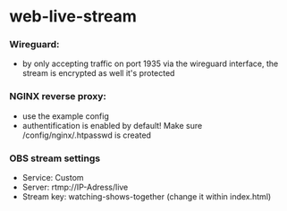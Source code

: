 # web-live-stream

### Wireguard:
- by only accepting traffic on port 1935 via the wireguard interface, the stream is encrypted as well it's protected

### NGINX reverse proxy:
- use the example config
- authentification is enabled by default! Make sure /config/nginx/.htpasswd is created 

### OBS stream settings
- Service: Custom
- Server: rtmp://IP-Adress/live
- Stream key: watching-shows-together (change it within index.html)

